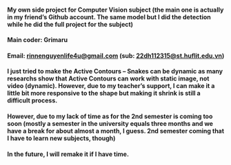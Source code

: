 #### My own side project for Computer Vision subject (the main one is actually in my friend’s Github account. The same model but I did the detection while he did the full project for the subject)
#### Main coder: Grimaru
#### Email: rinnenguyenlife4u@gmail.com (sub: 22dh112315@st.huflit.edu.vn)
#### I just tried to make the Active Contours – Snakes can be dynamic as many researchs show that Active Contours can work with static image, not video (dynamic). However, due to my teacher’s support, I can make it a little bit more responsive to the shape but making it shrink is still a difficult process. 
#### However, due to my lack of time as for the 2nd semester is coming too soon (mostly a semester in the university equals three months and we have a break for about almost a month, I guess. 2nd semester coming that I have to learn new subjects, though)
#### In the future, I will remake it if I have time.
